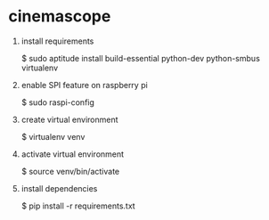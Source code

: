 # cinemascope

1. install requirements

    $ sudo aptitude install build-essential python-dev python-smbus virtualenv

2. enable SPI feature on raspberry pi

    $ sudo raspi-config

3. create virtual environment

    $ virtualenv venv

4. activate virtual environment

    $ source venv/bin/activate

5. install dependencies

    $ pip install -r requirements.txt
